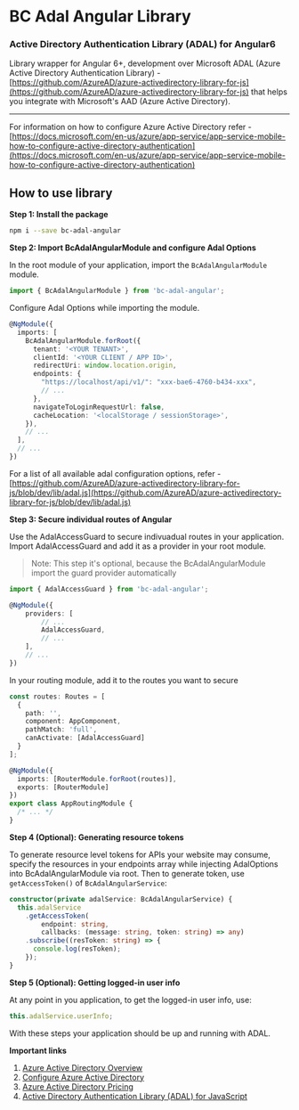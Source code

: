 # BC Adal Angular Library

### Active Directory Authentication Library (ADAL) for Angular6

Library wrapper for Angular 6+, development over Microsoft ADAL (Azure Active Directory Authentication Library) - [https://github.com/AzureAD/azure-activedirectory-library-for-js](https://github.com/AzureAD/azure-activedirectory-library-for-js) that helps you integrate with Microsoft's AAD (Azure Active Directory).

<!-- Demo: [https://github.com/manishrasrani/ms-adal-angular6-example](https://github.com/manishrasrani/ms-adal-angular6-example) -->

---

For information on how to configure Azure Active Directory refer - [https://docs.microsoft.com/en-us/azure/app-service/app-service-mobile-how-to-configure-active-directory-authentication](https://docs.microsoft.com/en-us/azure/app-service/app-service-mobile-how-to-configure-active-directory-authentication)

<h2>How to use library</h2>

**Step 1: Install the package**

```bash
npm i --save bc-adal-angular
```

**Step 2: Import BcAdalAngularModule and configure Adal Options**

In the root module of your application, import the `BcAdalAngularModule` module.

```typescript
import { BcAdalAngularModule } from 'bc-adal-angular';
```

Configure Adal Options while importing the module.

```typescript
@NgModule({
  imports: [
    BcAdalAngularModule.forRoot({
      tenant: '<YOUR TENANT>',
      clientId: '<YOUR CLIENT / APP ID>',
      redirectUri: window.location.origin,
      endpoints: {
        "https://localhost/api/v1/": "xxx-bae6-4760-b434-xxx",
        // ...
      },
      navigateToLoginRequestUrl: false,
      cacheLocation: '<localStorage / sessionStorage>',
    }),
    // ...
  ],
  // ...
})
```

For a list of all available adal configuration options, refer - [https://github.com/AzureAD/azure-activedirectory-library-for-js/blob/dev/lib/adal.js](https://github.com/AzureAD/azure-activedirectory-library-for-js/blob/dev/lib/adal.js)

**Step 3: Secure individual routes of Angular**

Use the AdalAccessGuard to secure indivuadual routes in your application.
Import AdalAccessGuard and add it as a provider in your root module.

> Note: This step it's optional, because the BcAdalAngularModule
> import the guard provider automatically

```typescript
import { AdalAccessGuard } from 'bc-adal-angular';
```

```typescript
@NgModule({
    providers: [
        // ...
        AdalAccessGuard,
        // ...
    ],
    // ...
})
```

In your routing module, add it to the routes you want to secure

```typescript
const routes: Routes = [
  {
    path: '',
    component: AppComponent,
    pathMatch: 'full',
    canActivate: [AdalAccessGuard]
  }
];

@NgModule({
  imports: [RouterModule.forRoot(routes)],
  exports: [RouterModule]
})
export class AppRoutingModule {
  /* ... */
}
```

**Step 4 (Optional): Generating resource tokens**

To generate resource level tokens for APIs your website may consume, specify the resources in your endpoints array while injecting AdalOptions into BcAdalAngularModule via root.
Then to generate token, use `getAccessToken()` of `BcAdalAngularService`:

```typescript
constructor(private adalService: BcAdalAngularService) {
  this.adalService
    .getAccessToken(
        endpoint: string,
        callbacks: (message: string, token: string) => any)
    .subscribe((resToken: string) => {
      console.log(resToken);
    });
}
```

**Step 5 (Optional): Getting logged-in user info**

At any point in you application, to get the logged-in user info, use:

```typescript
this.adalService.userInfo;
```

With these steps your application should be up and running with ADAL.

**Important links**

1. [Azure Active Directory Overview](https://docs.microsoft.com/en-us/azure/active-directory/active-directory-whatis)
2. [Configure Azure Active Directory](https://docs.microsoft.com/en-us/azure/app-service/app-service-mobile-how-to-configure-active-directory-authentication)
3. [Azure Active Directory Pricing](https://azure.microsoft.com/en-in/pricing/details/active-directory/)
4. [Active Directory Authentication Library (ADAL) for JavaScript](https://github.com/AzureAD/azure-activedirectory-library-for-js)
